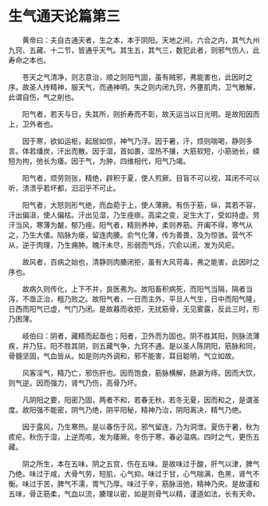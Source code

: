 # 生气通天论篇第三

　　黄帝曰：夫自古通天者，生之本，本于阴阳。天地之间，六合之内，其气九州九窍、五藏、十二节，皆通乎天气。其生五，其气三，数犯此者，则邪气伤人，此寿命之本也。

　　苍天之气清净，则志意治，顺之则阳气固，虽有贼邪，弗能害也，此因时之序。故圣人抟精神，服天气，而通神明。失之则内闭九窍，外壅肌肉，卫气散解，此谓自伤，气之削也。

　　阳气者，若天与日，失其所，则折寿而不彰，故天运当以日光明。是故阳因而上，卫外者也。

　　因于寒，欲如运枢，起居如惊，神气乃浮。因于暑，汗，烦则喘喝，静则多言。体若燔炭，汗出而散。因于湿，首如裹，湿热不攘，大筋软短，小筋驰长，緛短为拘，弛长为痿。因于气，为肿，四维相代，阳气乃竭。

　　阳气者，烦劳则张，精绝，辟积于夏，使人煎厥。目盲不可以视，耳闭不可以听，溃溃乎若坏都，汩汩乎不可止。

　　阳气者，大怒则形气绝，而血菀于上，使人薄厥。有伤于筋，纵，其若不容，汗出偏沮，使人偏枯。汗出见湿，乃生痤痱。高梁之变，足生大丁，受如持虚。劳汗当风，寒薄为皶，郁乃痤。阳气者，精则养神，柔则养筋。开阖不得，寒气从之，乃生大偻。陷脉为瘘，留连肉腠。俞气化薄，传为善畏，及为惊骇。营气不从，逆于肉理，乃生痈肿。魄汗未尽，形弱而气烁，穴俞以闭，发为风疟。

　　故风者，百病之始也，清静则肉腠闭拒，虽有大风苛毒，弗之能害，此因时之序也。

　　故病久则传化，上下不并，良医弗为。故阳畜积病死，而阳气当隔，隔者当泻，不亟正治，粗乃败之。故阳气者，一日而主外，平旦人气生，日中而阳气隆，日西而阳气已虚，气门乃闭。是故暮而收拒，无扰筋骨，无见雾露，反此三时，形乃困薄。

　　岐伯曰：阴者，藏精而起亟也；阳者，卫外而为固也。阴不胜其阳，则脉流薄疾，并乃狂。阳不胜其阴，则五藏气争，九窍不通。是以圣人陈阴阳，筋脉和同，骨髓坚固，气血皆从。如是则内外调和，邪不能害，耳目聪明，气立如故。

　　风客淫气，精乃亡，邪伤肝也。因而饱食，筋脉横解，肠澼为痔。因而大饮，则气逆。因而强力，肾气乃伤，高骨乃坏。

　　凡阴阳之要，阳密乃固，两者不和，若春无秋，若冬无夏，因而和之，是谓圣度。故阳强不能密，阴气乃绝，阴平阳秘，精神乃治，阴阳离决，精气乃绝。

　　因于露风，乃生寒热。是以春伤于风，邪气留连，乃为洞泄。夏伤于暑，秋为痎疟。秋伤于湿，上逆而咳，发为痿厥。冬伤于寒，春必温病。四时之气，更伤五藏。

　　阴之所生，本在五味，阴之五宫，伤在五味。是故味过于酸，肝气以津，脾气乃绝。味过于咸，大骨气劳，短肌，心气抑。味过于甘，心气喘满，色黑，肾气不衡。味过于苦，脾气不濡，胃气乃厚。味过于辛，筋脉沮弛，精神乃央。是故谨和五味，骨正筋柔，气血以流，腠理以密，如是则骨气以精，谨道如法，长有天命。

